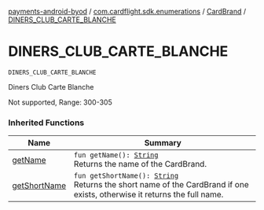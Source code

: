 [payments-android-byod](../../index.md) / [com.cardflight.sdk.enumerations](../index.md) / [CardBrand](index.md) / [DINERS_CLUB_CARTE_BLANCHE](./-d-i-n-e-r-s_-c-l-u-b_-c-a-r-t-e_-b-l-a-n-c-h-e.md)

# DINERS_CLUB_CARTE_BLANCHE

`DINERS_CLUB_CARTE_BLANCHE`

Diners Club Carte Blanche

Not supported, Range: 300-305

### Inherited Functions

| Name | Summary |
|---|---|
| [getName](get-name.md) | `fun getName(): `[`String`](https://kotlinlang.org/api/latest/jvm/stdlib/kotlin/-string/index.html)<br>Returns the name of the CardBrand. |
| [getShortName](get-short-name.md) | `fun getShortName(): `[`String`](https://kotlinlang.org/api/latest/jvm/stdlib/kotlin/-string/index.html)<br>Returns the short name of the CardBrand if one exists, otherwise it returns the full name. |
